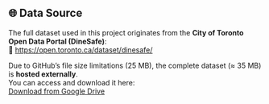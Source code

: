 ## 🌐 Data Source

The full dataset used in this project originates from the **City of Toronto Open Data Portal (DineSafe)**:  
🔗 https://open.toronto.ca/dataset/dinesafe/

Due to GitHub’s file size limitations (25 MB), the complete dataset (≈ 35 MB) is **hosted externally**.  
You can access and download it here:  
[Download from Google Drive](https://humberital-my.sharepoint.com/:f:/r/personal/n01674620_humber_ca/Documents/UrbanIQ-DineSafe-Inspection?csf=1&web=1&e=pw7rBj)

